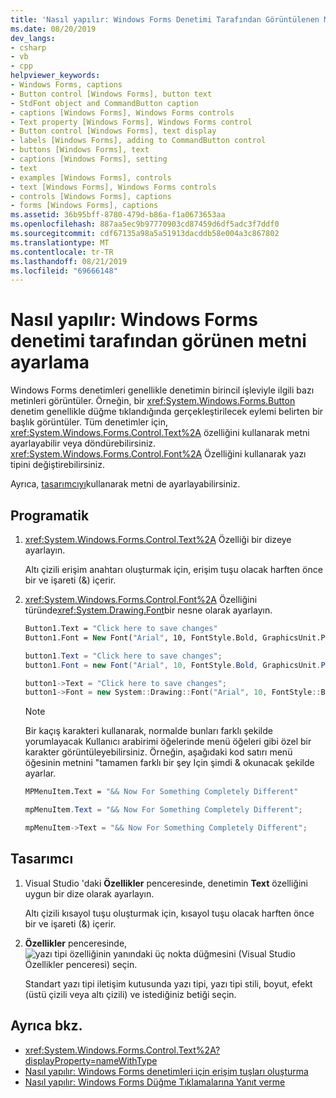 ```yaml
---
title: 'Nasıl yapılır: Windows Forms Denetimi Tarafından Görüntülenen Metni Ayarlama'
ms.date: 08/20/2019
dev_langs:
- csharp
- vb
- cpp
helpviewer_keywords:
- Windows Forms, captions
- Button control [Windows Forms], button text
- StdFont object and CommandButton caption
- captions [Windows Forms], Windows Forms controls
- Text property [Windows Forms], Windows Forms control
- Button control [Windows Forms], text display
- labels [Windows Forms], adding to CommandButton control
- buttons [Windows Forms], text
- captions [Windows Forms], setting
- text
- examples [Windows Forms], controls
- text [Windows Forms], Windows Forms controls
- controls [Windows Forms], captions
- forms [Windows Forms], captions
ms.assetid: 36b95bff-8780-479d-b86a-f1a0673653aa
ms.openlocfilehash: 887aa5ec9b97770903cd87459d6df5adc3f7ddf0
ms.sourcegitcommit: cdf67135a98a5a51913dacddb58e004a3c867802
ms.translationtype: MT
ms.contentlocale: tr-TR
ms.lasthandoff: 08/21/2019
ms.locfileid: "69666148"
---
```

# <a name="how-to-set-the-text-displayed-by-a-windows-forms-control"></a>Nasıl yapılır: Windows Forms denetimi tarafından görünen metni ayarlama

Windows Forms denetimleri genellikle denetimin birincil işleviyle ilgili bazı metinleri görüntüler. Örneğin, bir <xref:System.Windows.Forms.Button> denetim genellikle düğme tıklandığında gerçekleştirilecek eylemi belirten bir başlık görüntüler. Tüm denetimler için, <xref:System.Windows.Forms.Control.Text%2A> özelliğini kullanarak metni ayarlayabilir veya döndürebilirsiniz. <xref:System.Windows.Forms.Control.Font%2A> Özelliğini kullanarak yazı tipini değiştirebilirsiniz.

Ayrıca, [tasarımcıyı](#designer)kullanarak metni de ayarlayabilirsiniz.

## <a name="programmatic"></a>Programatik

1. <xref:System.Windows.Forms.Control.Text%2A> Özelliği bir dizeye ayarlayın.

   Altı çizili erişim anahtarı oluşturmak için, erişim tuşu olacak harften önce bir ve işareti (&) içerir.

2. <xref:System.Windows.Forms.Control.Font%2A> Özelliğini türünde<xref:System.Drawing.Font>bir nesne olarak ayarlayın.

    ```vb
    Button1.Text = "Click here to save changes"
    Button1.Font = New Font("Arial", 10, FontStyle.Bold, GraphicsUnit.Point)
    ```

    ```csharp
    button1.Text = "Click here to save changes";
    button1.Font = new Font("Arial", 10, FontStyle.Bold, GraphicsUnit.Point);
    ```

    ```cpp
    button1->Text = "Click here to save changes";
    button1->Font = new System::Drawing::Font("Arial", 10, FontStyle::Bold, GraphicsUnit::Point);
    ```

    > [!NOTE]
    > Bir kaçış karakteri kullanarak, normalde bunları farklı şekilde yorumlayacak Kullanıcı arabirimi öğelerinde menü öğeleri gibi özel bir karakter görüntüleyebilirsiniz. Örneğin, aşağıdaki kod satırı menü öğesinin metnini "tamamen farklı bir şey Için şimdi & okunacak şekilde ayarlar.

    ```vb
    MPMenuItem.Text = "&& Now For Something Completely Different"
    ```

    ```csharp
    mpMenuItem.Text = "&& Now For Something Completely Different";
    ```

    ```cpp
    mpMenuItem->Text = "&& Now For Something Completely Different";
    ```

## <a name="designer"></a>Tasarımcı

1. Visual Studio 'daki **Özellikler** penceresinde, denetimin **Text** özelliğini uygun bir dize olarak ayarlayın.

   Altı çizili kısayol tuşu oluşturmak için, kısayol tuşu olacak harften önce bir ve işareti (&) içerir.

2. **Özellikler** penceresinde,![ **yazı tipi** özelliğinin yanındaki üç nokta düğmesini (Visual Studio](./media/visual-studio-ellipsis-button.png)Özellikler penceresi) seçin.

   Standart yazı tipi iletişim kutusunda yazı tipi, yazı tipi stili, boyut, efekt (üstü çizili veya altı çizili) ve istediğiniz betiği seçin.

## <a name="see-also"></a>Ayrıca bkz.

- <xref:System.Windows.Forms.Control.Text%2A?displayProperty=nameWithType>
- [Nasıl yapılır: Windows Forms denetimleri için erişim tuşları oluşturma](how-to-create-access-keys-for-windows-forms-controls.md)
- [Nasıl yapılır: Windows Forms Düğme Tıklamalarına Yanıt verme](how-to-respond-to-windows-forms-button-clicks.md)
